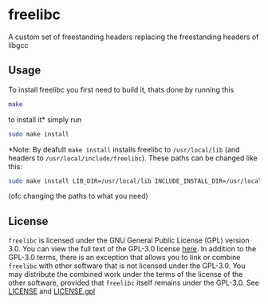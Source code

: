 # freelibc
A custom set of freestanding headers replacing the freestanding headers of libgcc

## Usage
To install freelibc you first need to build it, thats done by running this
```bash
make
```
to install it* simply run
```bash
sudo make install
``` 
*Note: By deafult `make install` installs freelibc to `/usr/local/lib` (and headers to `/usr/local/include/freelibc`). These paths can be changed like this: 
```bash
sudo make install LIB_DIR=/usr/local/lib INCLUDE_INSTALL_DIR=/usr/local/include/freelibc
``` 
(ofc changing the paths to what you need)

## License

`freelibc` is licensed under the GNU General Public License (GPL) version 3.0. You can view the full text of the GPL-3.0 license [here](https://www.gnu.org/licenses/gpl-3.0.html). In addition to the GPL-3.0 terms, there is an exception that allows you to link or combine `freelibc` with other software that is not licensed under the GPL-3.0. You may distribute the combined work under the terms of the license of the other software, provided that `freelibc` itself remains under the GPL-3.0. See [LICENSE](https://github.com/KevinAlavik/freelibc/tree/main/LICENSE) and [LICENSE.gpl](https://github.com/KevinAlavik/freelibc/tree/main/LICENSE.gpl)